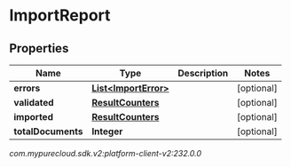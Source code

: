# ImportReport


## Properties

| Name | Type | Description | Notes |
| ------------ | ------------- | ------------- | ------------- |
| **errors** | [**List&lt;ImportError&gt;**](ImportError) |  |  [optional] |
| **validated** | [**ResultCounters**](ResultCounters) |  |  [optional] |
| **imported** | [**ResultCounters**](ResultCounters) |  |  [optional] |
| **totalDocuments** | **Integer** |  |  [optional] |




_com.mypurecloud.sdk.v2:platform-client-v2:232.0.0_
